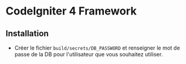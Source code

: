 # CodeIgniter 4 Framework

## Installation

* Créer le fichier `build/secrets/DB_PASSWORD` et renseigner le mot de passe de la DB pour l'utilisateur que vous souhaitez utiliser.